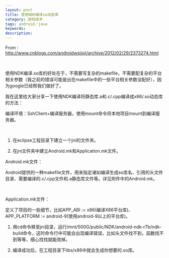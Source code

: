 ```yaml
---
layout: post
title: 使用NDK编译so动态库
category: 游戏技术
tags: android／java
keywords: 
description: 
---
```


From :
<http://www.cnblogs.com/androidwsjisji/archive/2012/02/29/2373274.html>

 

使用NDK编译.so库的好处在于，不需要写复杂的makefile，不需要配复杂的平台相关参数（我之前的错误可能是出在makefile中的一些平台相关参数没配好），因为google已经帮我们做好了。

我在这里给大家分享一下使用NDK编译将静态库.a和.c/.cpp编译成x86/.so动态库的方法：

编译环境：SshClient+编译服务器，使用mount命令将本地项目mount到编译服务器。

 

1.  在eclipse工程目录下建立一个jni的文件夹。

2.  在jni文件夹中建立Android.mk和Application.mk文件。

Android.mk文件：

Android提供的一种makefile文件，用来指定诸如编译生成so库名、引用的头文件目录、需要编译的.c/.cpp文件和.a静态库文件等。详见附件中的Android.mk。

 

Application.mk文件：

定义了项目的一些细节，比如APP\_ABI := x86(编译X86平台库)、APP\_PLATFORM
:= android-9(使用android-9以上的平台库)。

1.  用cd命令移至jni目录，运行/mnt/500G/public/NDK/android-ndk-r7b/ndk-build命令，这时命令行中可能会出现编译错误，比如头文件找不到，函数找不到等等，细心找找就能改掉。

2.  编译成功后，在工程目录下libs/x86中就会生成你想要的.so库。









